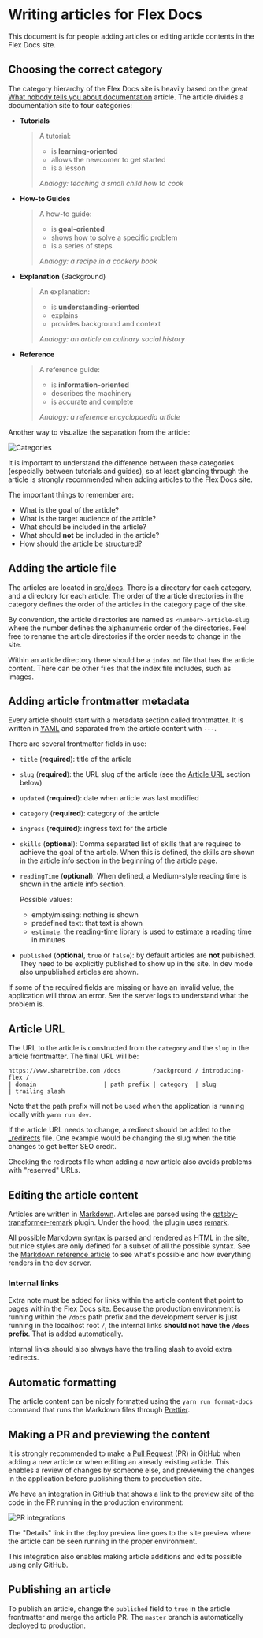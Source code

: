# Writing articles for Flex Docs

This document is for people adding articles or editing article contents in the
Flex Docs site.

## Choosing the correct category

The category hierarchy of the Flex Docs site is heavily based on the great
[What nobody tells you about documentation](https://www.divio.com/blog/documentation/)
article. The article divides a documentation site to four categories:

- **Tutorials**

  > A tutorial:
  >
  > - is **learning-oriented**
  > - allows the newcomer to get started
  > - is a lesson
  >
  > _Analogy: teaching a small child how to cook_

- **How-to Guides**

  > A how-to guide:
  >
  > - is **goal-oriented**
  > - shows how to solve a specific problem
  > - is a series of steps
  >
  > _Analogy: a recipe in a cookery book_

- **Explanation** (Background)

  > An explanation:
  >
  > - is **understanding-oriented**
  > - explains
  > - provides background and context
  >
  > _Analogy: an article on culinary social history_

- **Reference**

  > A reference guide:
  >
  > - is **information-oriented**
  > - describes the machinery
  > - is accurate and complete
  >
  > _Analogy: a reference encyclopaedia article_

Another way to visualize the separation from the article:

![Categories](./images/categories.png)

It is important to understand the difference between these categories
(especially between tutorials and guides), so at least glancing through the
article is strongly recommended when adding articles to the Flex Docs site.

The important things to remember are:

- What is the goal of the article?
- What is the target audience of the article?
- What should be included in the article?
- What should **not** be included in the article?
- How should the article be structured?

## Adding the article file

The articles are located in [src/docs](../src/docs). There is a directory for
each category, and a directory for each article. The order of the article
directories in the category defines the order of the articles in the category
page of the site.

By convention, the article directories are named as `<number>-article-slug`
where the number defines the alphanumeric order of the directories. Feel free to
rename the article directories if the order needs to change in the site.

Within an article directory there should be a `index.md` file that has the
article content. There can be other files that the index file includes, such as
images.

## Adding article frontmatter metadata

Every article should start with a metadata section called frontmatter. It is
written in [YAML](https://yaml.org/) and separated from the article content with
`---`.

There are several frontmatter fields in use:

- `title` (**required**): title of the article
- `slug` (**required**): the URL slug of the article (see the
  [Article URL](#article-url) section below)
- `updated` (**required**): date when article was last modified
- `category` (**required**): category of the article
- `ingress` (**required**): ingress text for the article
- `skills` (**optional**): Comma separated list of skills that are required to
  achieve the goal of the article. When this is defined, the skills are shown in
  the article info section in the beginning of the article page.
- `readingTime` (**optional**): When defined, a Medium-style reading time is
  shown in the article info section.

  Possible values:

  - empty/missing: nothing is shown
  - predefined text: that text is shown
  - `estimate`: the [reading-time](https://github.com/ngryman/reading-time)
    library is used to estimate a reading time in minutes

- `published` (**optional**, `true` or `false`): by default articles are **not**
  published. They need to be explicitly published to show up in the site. In dev
  mode also unpublished articles are shown.

If some of the required fields are missing or have an invalid value, the
application will throw an error. See the server logs to understand what the
problem is.

## Article URL

The URL to the article is constructed from the `category` and the `slug` in the
article frontmatter. The final URL will be:

```
https://www.sharetribe.com /docs         /background / introducing-flex /
| domain                   | path prefix | category  | slug             | trailing slash
```

Note that the path prefix will not be used when the application is running
locally with `yarn run dev`.

If the article URL needs to change, a redirect should be added to the
[\_redirects](../_redirects) file. One example would be changing the slug when
the title changes to get better SEO credit.

Checking the redirects file when adding a new article also avoids problems with
"reserved" URLs.

## Editing the article content

Articles are written in [Markdown](https://en.wikipedia.org/wiki/Markdown).
Articles are parsed using the
[gatsby-transformer-remark](https://github.com/gatsbyjs/gatsby/tree/master/packages/gatsby-transformer-remark)
plugin. Under the hood, the plugin uses [remark](https://remark.js.org/).

All possible Markdown syntax is parsed and rendered as HTML in the site, but
nice styles are only defined for a subset of all the possible syntax. See the
[Markdown reference article](../src/docs/references/00-markdown/index.md) to see
what's possible and how everything renders in the dev server.

### Internal links

Extra note must be added for links within the article content that point to
pages within the Flex Docs site. Because the production environment is running
within the `/docs` path prefix and the development server is just running in the
localhost root `/`, the internal links **should not have the `/docs` prefix**.
That is added automatically.

Internal links should also always have the trailing slash to avoid extra
redirects.

## Automatic formatting

The article content can be nicely formatted using the `yarn run format-docs`
command that runs the Markdown files through [Prettier](https://prettier.io/).

## Making a PR and previewing the content

It is strongly recommended to make a
[Pull Request](https://help.github.com/articles/about-pull-requests/) (PR) in
GitHub when adding a new article or when editing an already existing article.
This enables a review of changes by someone else, and previewing the changes in
the application before publishing them to production site.

We have an integration in GitHub that shows a link to the preview site of the
code in the PR running in the production environment:

![PR integrations](./images/pr-integrations.png)

The "Details" link in the deploy preview line goes to the site preview where the
article can be seen running in the proper environment.

This integration also enables making article additions and edits possible using
only GitHub.

## Publishing an article

To publish an article, change the `published` field to `true` in the article
frontmatter and merge the article PR. The `master` branch is automatically
deployed to production.
